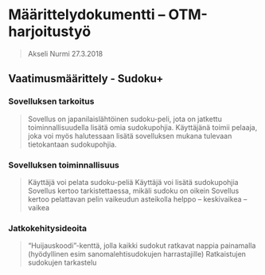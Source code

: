 # Määrittelydokumentti – OTM-harjoitustyö
>Akseli Nurmi
>27.3.2018


## Vaatimusmäärittely - Sudoku+

### Sovelluksen tarkoitus
>Sovellus on japanilaislähtöinen sudoku-peli, jota on jatkettu toiminnallisuudella lisätä omia 	sudokupohjia. 
>Käyttäjänä toimii pelaaja, joka voi myös halutessaan lisätä sovelluksen mukana tulevaan tietokantaan sudokupohjia.


### Sovelluksen toiminnallisuus

>Käyttäjä voi pelata sudoku-peliä 
>Käyttäjä voi lisätä sudokupohjia
>Sovellus kertoo tarkistettaessa, mikäli sudoku on oikein
>Sovellus kertoo pelattavan pelin vaikeudun asteikolla helppo – keskivaikea – vaikea

### Jatkokehitysideoita

>“Huijauskoodi”-kenttä, jolla kaikki sudokut ratkavat nappia painamalla (hyödyllinen esim sanomalehtisudokujen harrastajille)
>Ratkaistujen sudokujen tarkastelu
